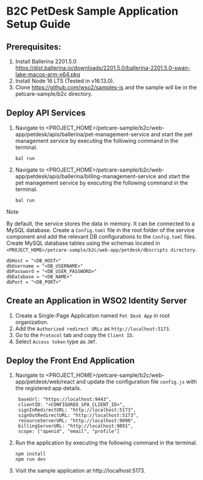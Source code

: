 # B2C PetDesk Sample Application Setup Guide

## Prerequisites:
1. Install Ballerina 2201.5.0 https://dist.ballerina.io/downloads/2201.5.0/ballerina-2201.5.0-swan-lake-macos-arm-x64.pkg
2. Install Node 16 LTS (Tested in v16.13.0).
3. Clone https://github.com/wso2/samples-is and the sample will be in the petcare-sample/b2c directory.

## Deploy API Services
1. Navigate to <PROJECT_HOME>/petcare-sample/b2c/web-app/petdesk/apis/ballerina/pet-management-service and start the 
   pet management service by executing the following command in the terminal.
    ```
    bal run
    ```
1. Navigate to <PROJECT_HOME>/petcare-sample/b2c/web-app/petdesk/apis/ballerina/billing-management-service and start the 
   pet management service by executing the following command in the terminal.
    ```
    bal run
    ```
    
    
> [!NOTE]
> By default, the service stores the data in memory. It can be connected to a MySQL database. Create a `Config.toml` file in the root folder of the service component and add the relevant DB configurations to the `Config.toml` files. Create MySQL database tables using the schemas located in `<PROJECT_HOME>/petcare-sample/b2c/web-app/petdesk/dbscripts directory`.

```
dbHost = "<DB_HOST>" 
dbUsername = "<DB_USERNAME>" 
dbPassword = "<DB_USER_PASSWORD>" 
dbDatabase = "<DB_NAME>" 
dbPort = "<DB_PORT>"
```

## Create an Application in WSO2 Identity Server
1. Create a Single-Page Application named `Pet Desk App` in root organization.
2. Add the `Authorized redirect URLs` as `http://localhost:5173`.
3. Go to the `Protocol` tab and copy the `Client ID`.
4. Select `Access token` type as `JWT`.

## Deploy the Front End Application
1. Navigate to <PROJECT_HOME>/petcare-sample/b2c/web-app/petdesk/web/react and update the configuration file 
   `config.js` with the registered app details.
   
   ```
    baseUrl: "https://localhost:9443",
    clientID: "<CONFIGURED_SPA_CLIENT_ID>",
    signInRedirectURL: "http://localhost:5173",
    signOutRedirectURL: "http://localhost:5173",
    resourceServerURL: "http://localhost:9090",
    billingServerURL: "http://localhost:9091",
    scope: ["openid", "email", "profile"]
   ```
2. Run the application by executing the following command in the terminal.
    ```
    npm install
    npm run dev
    ```
3. Visit the sample application at http://localhost:5173. 
